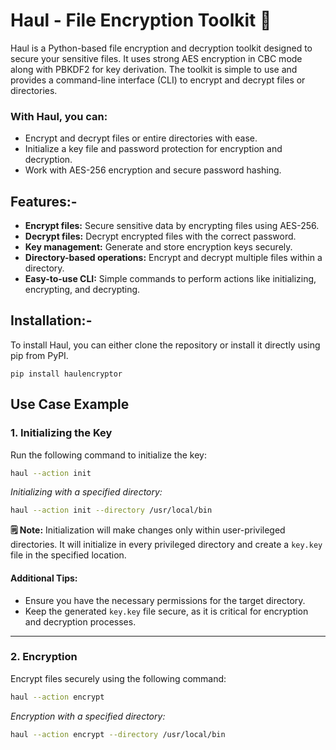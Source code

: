 # Haul - File Encryption Toolkit 🔐

<p>Haul is a Python-based file encryption and decryption toolkit designed to secure your sensitive files. It uses strong AES encryption in CBC mode along with PBKDF2 for key derivation. The toolkit is simple to use and provides a command-line interface (CLI) to encrypt and decrypt files or directories.</p>

### With Haul, you can:

<ul>
	<li>Encrypt and decrypt files or entire directories with ease.</li>
	<li>Initialize a key file and password protection for encryption and decryption.</li>
	<li>Work with AES-256 encryption and secure password hashing.</li>
</ul>

## Features:-

<ul>
	<li><b>Encrypt files:</b> Secure sensitive data by encrypting files using AES-256.</li>
	<li><b>Decrypt files:</b> Decrypt encrypted files with the correct password.</li>
	<li><b>Key management:</b> Generate and store encryption keys securely.</li>
	<li><b>Directory-based operations:</b> Encrypt and decrypt multiple files within a directory.</li>
	<li><b>Easy-to-use CLI:</b> Simple commands to perform actions like initializing, encrypting, and decrypting.</li>
</ul>

## Installation:-

To install Haul, you can either clone the repository or install it directly using pip from PyPI. 

```
pip install haulencryptor
```

## Use Case Example

### 1. Initializing the Key

Run the following command to initialize the key:

```bash
haul --action init
```

*Initializing with a specified directory:*

```bash
haul --action init --directory /usr/local/bin
```

**🗒️ Note:** Initialization will make changes only within user-privileged directories. It will initialize in every privileged directory and create a `key.key` file in the specified location.

#### Additional Tips:
- Ensure you have the necessary permissions for the target directory.
- Keep the generated `key.key` file secure, as it is critical for encryption and decryption processes.

---

### 2. Encryption

Encrypt files securely using the following command:

```bash
haul --action encrypt
```

*Encryption with a specified directory:*

```bash
haul --action encrypt --directory /usr/local/bin
```
